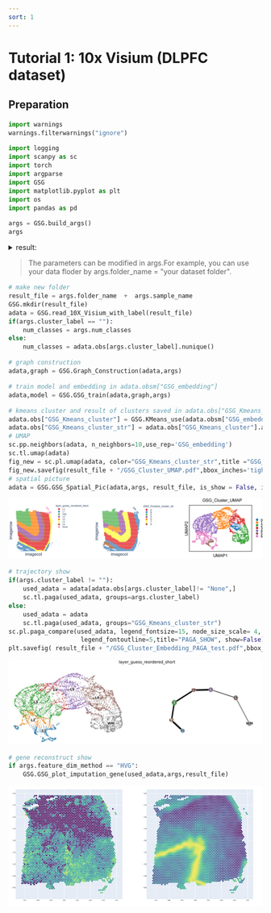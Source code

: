 ```yaml
---
sort: 1
---
```


# Tutorial 1: 10x Visium (DLPFC dataset)

## Preparation
```python
import warnings
warnings.filterwarnings("ignore")
```

```python
import logging
import scanpy as sc
import torch
import argparse
import GSG
import matplotlib.pyplot as plt
import os
import pandas as pd
```
```python
args = GSG.build_args()
args
```
<details>
  <summary>result: </summary>
  Namespace(activation='elu', alpha_l=4, attn_drop=0.1, batch_size=32, cluster_label='', concat_hidden=False, decoder='gin', deg4feat=False, device=-1, drop_edge_rate=0.0, encoder='gin', feature_dim_method='PCA', folder_name='data/10X/', in_drop=0.2, linear_prob=True, load_model=False, logging=False, loss_fn='sce', lr=0.001, lr_f=0.01, mask_rate=0.8, max_epoch=500, max_epoch_f=300, negative_slope=0.2, norm='batchnorm', num_classes=7, num_features=600, num_heads=4, num_hidden=128, num_layers=3, num_out_heads=1, optimizer='adam', pooling='mean', replace_rate=0.05, residual=False, sample_name='151673', save_model=False, scheduler=True, seeds=[0], threshold_radius=25, use_cfg=False, warmup_steps=-1, weight_decay=0.0002, weight_decay_f=0.0001)
  
</details>

> The parameters can be modified in args.For example, you can use your data floder by args.folder_name = "your dataset folder".

```python
# make new folder
result_file = args.folder_name  +  args.sample_name 
GSG.mkdir(result_file)
adata = GSG.read_10X_Visium_with_label(result_file)
if(args.cluster_label == ""):
    num_classes = args.num_classes
else:
    num_classes = adata.obs[args.cluster_label].nunique()
```
```python
# graph construction
adata,graph = GSG.Graph_Construction(adata,args)
```

```python
# train model and embedding in adata.obsm["GSG_embedding"]
adata,model = GSG.GSG_train(adata,graph,args)
```

```python
# kmeans cluster and result of clusters saved in adata.obs["GSG_Kmeans_cluster"]
adata.obs["GSG_Kmeans_cluster"] = GSG.KMeans_use(adata.obsm["GSG_embedding"],num_classes)
adata.obs["GSG_Kmeans_cluster_str"] = adata.obs["GSG_Kmeans_cluster"].astype(str)
# UMAP
sc.pp.neighbors(adata, n_neighbors=10,use_rep='GSG_embedding')
sc.tl.umap(adata)
fig_new = sc.pl.umap(adata, color="GSG_Kmeans_cluster_str",title ="GSG_Cluster_UMAP",size = 50,return_fig=True)
fig_new.savefig(result_file + "/GSG_Cluster_UMAP.pdf",bbox_inches='tight',dpi =1000)
# spatial picture
adata = GSG.GSG_Spatial_Pic(adata,args, result_file, is_show = False, is_save = True, spatial_figname = "/GSG_Cluster_Spatial.pdf", ground_truth_figname = "/Ground_true.pdf")
```

<img src="../pics/Result.jpg">

```python
# trajectory show
if(args.cluster_label != ""):
    used_adata = adata[adata.obs[args.cluster_label]!= "None",]
    sc.tl.paga(used_adata, groups=args.cluster_label)
else:
    used_adata = adata
    sc.tl.paga(used_adata, groups="GSG_Kmeans_cluster_str")
sc.pl.paga_compare(used_adata, legend_fontsize=15, node_size_scale= 4, frameon=False, size=50,max_edge_width = 10,right_margin=0.2,
                    legend_fontoutline=5,title="PAGA_SHOW", show=False)
plt.savefig( result_file + "/GSG_Cluster_Embedding_PAGA_test.pdf",bbox_inches='tight',dpi =1000)
```

<img src="../pics/paga.jpg">

```python
# gene reconstruct show
if args.feature_dim_method == "HVG":
    GSG.GSG_plot_imputation_gene(used_adata,args,result_file)
```

<img src="../pics/6genes.jpg">

